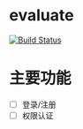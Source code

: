 # evaluate

[![Build Status](https://travis-ci.org/youngxhui/evaluate.svg?branch=master)](https://travis-ci.org/youngxhui/evaluate)

# 主要功能
-[ ] 登录/注册 
-[ ] 权限认证